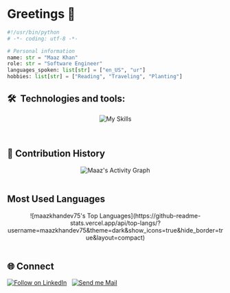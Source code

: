 <h1 align="left">Greetings 👋 </h1>
 
```python
#!/usr/bin/python
# -*- coding: utf-8 -*-

# Personal information
name: str = "Maaz Khan"
role: str = "Software Engineer"
languages_spoken: list[str] = ["en_US", "ur"]
hobbies: list[str] = ["Reading", "Traveling", "Planting"]
```

## 🛠  Technologies and tools:

[tech_tools_anchor]: #icon

<div align="center">


![My Skills](https://skillicons.dev/icons?i=git,github,c,cpp,py,vim,neovim,bash,powershell,md,html,css,tailwind,bootstrap,js,ts,windows,linux,debian,ubuntu,react,redux,nextjs,nodejs,express,mysql,postgres,supabase,firebase,npm,figma,obsidian,sublime,pycharm,vscode,visualstudio,androidstudio,discord)

</div>

<br>

## 📅 Contribution History
<div align="center">
<img alt="Maaz's Activity Graph" src="https://github-readme-activity-graph.vercel.app/graph/?username=maazkhandev75&bg_color=1F222E&color=F8D866&line=f01000&point=FFFFFF&hide_border=true" />
</div>

<br>

## Most Used Languages
<div align="center">
![maazkhandev75's Top Languages](https://github-readme-stats.vercel.app/api/top-langs/?username=maazkhandev75&theme=dark&show_icons=true&hide_border=true&layout=compact)
</div>


<br>

## 🌐 Connect
<p align="left">
 
  <a href="https://www.linkedin.com/in/maazkhan75/"><img title="Follow on LinkedIn" src="https://img.shields.io/badge/LinkedIn-0077B5?style=for-the-badge&logo=linkedin&logoColor=white"/></a>
  &nbsp;
 <a href="mailto:maazkhan75555@gmail.com"><img title="Send me Mail" src="https://img.shields.io/badge/Gmail-D14836?style=for-the-badge&logo=gmail&logoColor=white"/></a>
</p>
